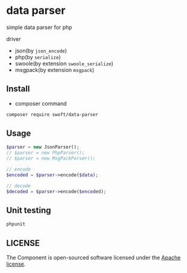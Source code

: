 # data parser

simple data parser for php

driver

- json(by `json_encode`)
- php(by `serialize`)
- swoole(by extension `swoole_serialize`)
- msgpack(by extension `msgpack`)

## Install

- composer command

```bash
composer require swoft/data-parser
```

## Usage

```php
$parser = new JsonParser();
// $parser = new PhpParser();
// $parser = new MsgPackParser();

// encode
$encoded = $parser->encode($data);

// decode
$decoded = $parser->encode($encoded);
```

## Unit testing

```bash
phpunit 
```

## LICENSE

The Component is open-sourced software licensed under the [Apache license](LICENSE).

